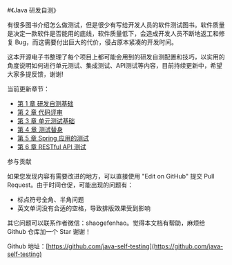 #《Java 研发自测》

有很多图书介绍怎么做测试，但是很少有写给开发人员的软件测试图书。软件质量是决定一款软件是否能用的底线，软件质量低下，会造成开发人员不断地返工和修复 Bug，而这需要付出巨大的代价，侵占原本紧凑的开发时间。

这本开源电子书整理了每个项目上都可能会用到的研发自测配置和技巧，以实用的角度说明如何进行单元测试、集成测试、API测试等内容，目前持续更新中，希望大家多提反馈，谢谢!

当前更新章节：

- [第 1 章 研发自测基础](./01-self-testing-fundamentals)
- [第 2 章 代码评审](./02-code-review)
- [第 3 章 单元测试基础](./03-unit-testing-fundamentals)
- [第 4 章 测试替身](./04-testing-doubles)
- [第 5 章 Spring 应用的测试](./05-testing-with-spring)
- [第 6 章 RESTful API 测试](./06-api-testing)

参与贡献

如果您发现内容有需要改进的地方，可以直接使用 "Edit on GitHub" 提交 Pull Request。由于时间仓促，可能出现的问题有：

- 标点符号全角、半角问题
- 英文单词没有合适的空格，导致排版效果受到影响

其它问题可以联系作者微信：shaogefenhao。觉得本文档有帮助，麻烦给 Github 仓库加一个 Star 谢谢！

Github 地址：[https://github.com/java-self-testing](https://github.com/java-self-testing)

